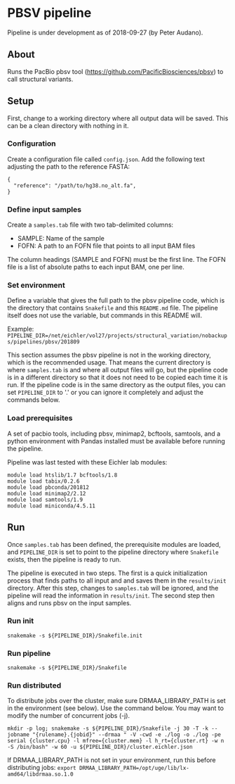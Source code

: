 # PBSV pipeline

Pipeline is under development as of 2018-09-27 (by Peter Audano).

## About

Runs the PacBio pbsv tool (https://github.com/PacificBiosciences/pbsv) to call structural variants.

## Setup

First, change to a working directory where all output data will be saved. This can be a clean directory with nothing in
it.

### Configuration

Create a configuration file called `config.json`. Add the following text adjusting the path to the reference FASTA:

```
{
  "reference": "/path/to/hg38.no_alt.fa",
}
```

### Define input samples

Create a `samples.tab` file with two tab-delimited columns:

* SAMPLE: Name of the sample
* FOFN: A path to an FOFN file that points to all input BAM files

The column headings (SAMPLE and FOFN) must be the first line. The FOFN file is a list of absolute paths to each input
BAM, one per line.

### Set environment

Define a variable that gives the full path to the pbsv pipeline code, which is the directory that contains `Snakefile`
and this `README.md` file. The pipeline itself does not use the variable, but commands in this README will.

Example:
`PIPELINE_DIR=/net/eichler/vol27/projects/structural_variation/nobackups/pipelines/pbsv/201809`

This section assumes the pbsv pipeline is not in the working directory, which is the recommended usage. That means the
current directory is where `samples.tab` is and where all output files will go, but the pipeline code is in
a different directory so that it does not need to be copied each time it is run. If the pipeline code is in the same
directory as the output files, you can set `PIPELINE_DIR` to '.' or you can ignore it completely and adjust the commands
below.

### Load prerequisites

A set of pacbio tools, including pbsv, minimap2, bcftools, samtools, and a python environment with Pandas installed must
be available before running the pipeline.

Pipeline was last tested with these Eichler lab modules:
```
module load htslib/1.7 bcftools/1.8
module load tabix/0.2.6
module load pbconda/201812
module load minimap2/2.12
module load samtools/1.9
module load miniconda/4.5.11
```

## Run

Once `samples.tab` has been defined, the prerequisite modules are loaded, and `PIPELINE_DIR` is set to point to the
pipeline directory where `Snakefile` exists, then the pipeline is ready to run.

The pipeline is executed in two steps. The first is a quick initialization process that finds paths to all input and
and saves them in the `results/init` directory. After this step, changes to `samples.tab` will be ignored, and the
pipeline will read the information in `results/init`. The second step then aligns and runs pbsv on the input samples.

### Run init

`snakemake -s ${PIPELINE_DIR}/Snakefile.init`

### Run pipeline

`snakemake -s ${PIPELINE_DIR}/Snakefile`


### Run distributed

To distribute jobs over the cluster, make sure DRMAA_LIBRARY_PATH is set in the environment (see below). Use the command
below. You may want to modify the number of concurrent jobs (-j).

`mkdir -p log; snakemake -s ${PIPELINE_DIR}/Snakefile -j 30 -T -k --jobname "{rulename}.{jobid}" --drmaa " -V -cwd -e ./log -o ./log -pe serial {cluster.cpu} -l mfree={cluster.mem} -l h_rt={cluster.rt} -w n -S /bin/bash" -w 60 -u ${PIPELINE_DIR}/cluster.eichler.json`

If DRMAA_LIBRARY_PATH is not set in your environment, run this before distributing jobs:
`export DRMAA_LIBRARY_PATH=/opt/uge/lib/lx-amd64/libdrmaa.so.1.0`
